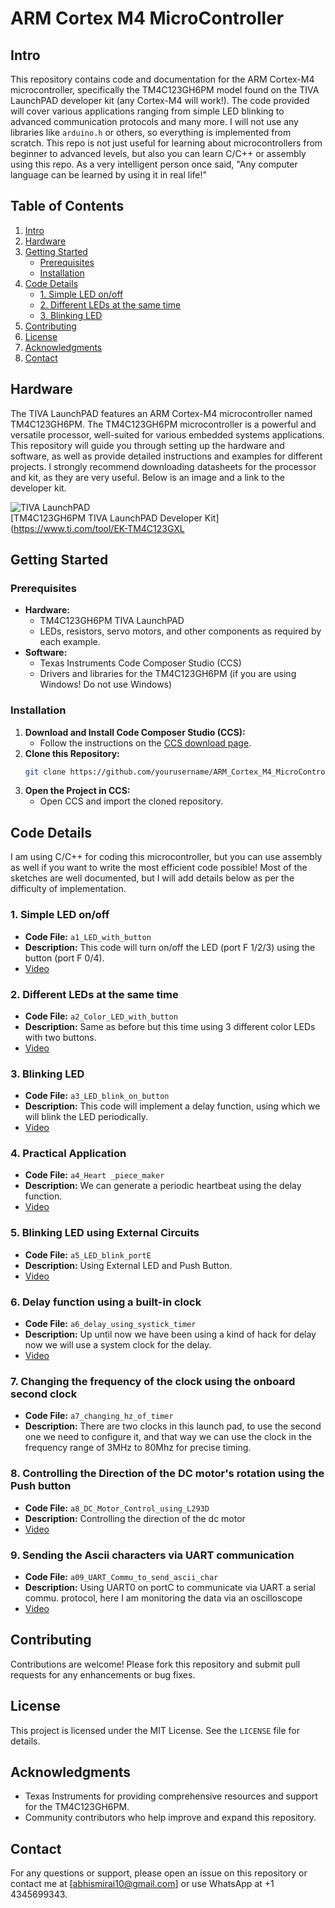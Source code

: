 # ARM Cortex M4 MicroController

## Intro

This repository contains code and documentation for the ARM Cortex-M4 microcontroller, specifically the TM4C123GH6PM model found on the TIVA LaunchPAD developer kit (any Cortex-M4 will work!). The code provided will cover various applications ranging from simple LED blinking to advanced communication protocols and many more. I will not use any libraries like `arduino.h` or others, so everything is implemented from scratch. This repo is not just useful for learning about microcontrollers from beginner to advanced levels, but also you can learn C/C++ or assembly using this repo. As a very intelligent person once said, "Any computer language can be learned by using it in real life!"


## Table of Contents
1. [Intro](#intro)
2. [Hardware](#hardware)
3. [Getting Started](#getting-started)
    - [Prerequisites](#prerequisites)
    - [Installation](#installation)
4. [Code Details](#code-details)
    - [1. Simple LED on/off](#1-simple-led-onoff)
    - [2. Different LEDs at the same time](#2-different-leds-at-the-same-time)
    - [3. Blinking LED](#3-blinking-led)
5. [Contributing](#contributing)
6. [License](#license)
7. [Acknowledgments](#acknowledgments)
8. [Contact](#contact)

## Hardware

The TIVA LaunchPAD features an ARM Cortex-M4 microcontroller named TM4C123GH6PM. The TM4C123GH6PM microcontroller is a powerful and versatile processor, well-suited for various embedded systems applications. This repository will guide you through setting up the hardware and software, as well as provide detailed instructions and examples for different projects. I strongly recommend downloading datasheets for the processor and kit, as they are very useful. Below is an image and a link to the developer kit.

![TIVA LaunchPAD](https://github.com/abhismirai10/ARM_Cortex_M4_MicroController/assets/121724635/13acc5be-48a2-4a26-89b3-509de1291eda)  
[TM4C123GH6PM TIVA LaunchPAD Developer Kit](https://www.ti.com/tool/EK-TM4C123GXL


## Getting Started

### Prerequisites

- **Hardware:**
  - TM4C123GH6PM TIVA LaunchPAD
  - LEDs, resistors, servo motors, and other components as required by each example.
- **Software:**
  - Texas Instruments Code Composer Studio (CCS)
  - Drivers and libraries for the TM4C123GH6PM (if you are using Windows! Do not use Windows)

### Installation

1. **Download and Install Code Composer Studio (CCS):**
   - Follow the instructions on the [CCS download page](https://www.ti.com/tool/CCSTUDIO).
2. **Clone this Repository:**
   ```sh
   git clone https://github.com/yourusername/ARM_Cortex_M4_MicroController.git
   ```
3. **Open the Project in CCS:**
   - Open CCS and import the cloned repository.


## Code Details

I am using C/C++ for coding this microcontroller, but you can use assembly as well if you want to write the most efficient code possible! Most of the sketches are well documented, but I will add details below as per the difficulty of implementation.

### 1. Simple LED on/off
- **Code File:** `a1_LED_with_button`
- **Description:** This code will turn on/off the LED (port F 1/2/3) using the button (port F 0/4).
- [Video](https://youtu.be/uZM3S-P_QH0)

### 2. Different LEDs at the same time
- **Code File:** `a2_Color_LED_with_button`
- **Description:** Same as before but this time using 3 different color LEDs with two buttons.
- [Video](https://youtu.be/-cigAuxJvFA)

### 3. Blinking LED
- **Code File:** `a3_LED_blink_on_button`
- **Description:** This code will implement a delay function, using which we will blink the LED periodically.
- [Video](https://youtu.be/_e20fkPInfk)

### 4. Practical Application
- **Code File:** `a4_Heart _piece_maker`
- **Description:** We can generate a periodic heartbeat using the delay function.
- [Video](https://youtu.be/jsTTCv8WGcw)

### 5. Blinking LED using External Circuits
- **Code File:** `a5_LED_blink_portE`
- **Description:** Using External LED and Push Button.
- [Video](https://youtu.be/RJPthKYKAvI)

### 6. Delay function using a built-in clock
- **Code File:** `a6_delay_using_systick_timer`
- **Description:** Up until now we have been using a kind of hack for delay now we will use a system clock for the delay.
- [Video](https://youtu.be/pgsQGlkQow4)

### 7. Changing the frequency of the clock using the onboard second clock
- **Code File:** `a7_changing_hz_of_timer`
- **Description:** There are two clocks in this launch pad, to use the second one we need to configure it, and that way
                   we can use the clock in the frequency range of 3MHz to 80Mhz for precise timing.

### 8. Controlling the Direction of the DC motor's rotation using the Push button
- **Code File:** `a8_DC_Motor_Control_using_L293D`
- **Description:** Controlling the direction of the dc motor
- [Video](https://youtu.be/7iFsb9ENQj0)

### 9. Sending the Ascii characters via UART communication
- **Code File:** `a09_UART_Commu_to_send_ascii_char`
- **Description:** Using UART0 on portC to communicate via UART a serial commu. protocol, here I am monitoring the data via an oscilloscope
- [Video](https://youtu.be/B_e1Zu_2wYs?si=y7zaa07DqUy2mtpz)

## Contributing

Contributions are welcome! Please fork this repository and submit pull requests for any enhancements or bug fixes.

## License

This project is licensed under the MIT License. See the `LICENSE` file for details.

## Acknowledgments

- Texas Instruments for providing comprehensive resources and support for the TM4C123GH6PM.
- Community contributors who help improve and expand this repository.

## Contact

For any questions or support, please open an issue on this repository or contact me at [abhismirai10@gmail.com] or use WhatsApp at +1 4345699343.
